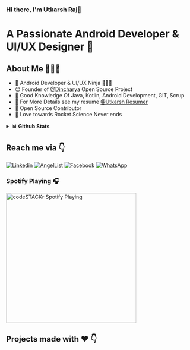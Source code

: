 ### Hi there, I'm Utkarsh Raj👋


# A Passionate Android Developer & UI/UX Designer 🚀 

## About Me 🤷🏻‍♂️

* 📱 Android Developer &  UI/UX Ninja 🦹🏻‍♂️ 
* 😌 Founder of [@Dincharya](https://play.google.com/store/apps/details?id=com.dincharya) Open Source Project
* 🐶 Good Knowledge Of Java, Kotlin, Android Development, GIT, Scrup
* 📸 For More Details see my resume [@Utkarsh Resumer](https://drive.google.com/drive/u/0/search?q=utkarshcv)
* 📝 Open Source Contributor
* 🚀 Love towards Rocket Science Never ends

<details>
  <summary><b>📊 Github Stats</b></summary>
  <p align="center"> <img src="https://github-readme-stats.vercel.app/api?username=coolutkarshraj&count_private=true&show_icons=true&include_all_commits=true%22%20alt=%22Utkarsh%20Raj%20|%20Stats" />
</details>

## Reach me via 👇

[![Linkedin](https://img.shields.io/badge/LinkedIn-blue.svg?style=for-the-badge&logo=linkedin)](https://www.linkedin.com/in/utkarsh-raj-cpr/)
[![AngelList](https://img.shields.io/badge/AngelList-blue.svg?style=for-the-badge&logo=AngelList)](https://angel.co/u/utkarshraj)
[![Facebook](https://img.shields.io/badge/Facebook-pink.svg?style=for-the-badge&logo=Facebook)](https://www.facebook.com/utkarsh.raj.73744/)
[![WhatsApp](https://img.shields.io/badge/Whatsapp-red.svg?style=for-the-badge&logo=Whatsapp)](https://api.whatsapp.com/send?phone=8825383940&text=Utkarsh%20Raj%20-:%20Senior%20Software%20Developer%20At%20EngineCAL)


### Spotify Playing 🎧

[<img src="https://now-playing-codestackr.vercel.app/api/spotify-playing" alt="codeSTACKr Spotify Playing" width="350" />](https://www.youtube.com/watch?v=7PzwOiW8-n0)

## Projects made with ❤️ 👇

